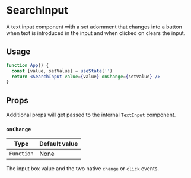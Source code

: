 # SearchInput

A text input component with a set adornment that changes into a button when text is introduced in the input and when clicked on clears the input.

## Usage

```jsx
function App() {
  const [value, setValue] = useState('')
  return <SearchInput value={value} onChange={setValue} />
}
```

## Props

<div class="info">

Additional props will get passed to the internal `TextInput` component.

</div>

### `onChange`

| Type       | Default value |
| ---------- | ------------- |
| `Function` | None          |

The input box value and the two native `change` or `click` events.
